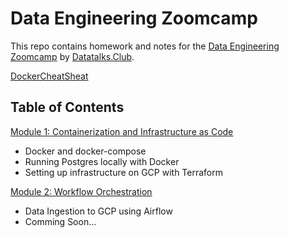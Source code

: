 # Data Engineering Zoomcamp
This repo contains homework and notes for the [Data Engineering Zoomcamp](https://github.com/DataTalksClub/data-engineering-zoomcamp) by [Datatalks.Club](https://datatalks.club/).

[DockerCheatSheat](DockerCheatsheat.md)

## Table of Contents
[Module 1: Containerization and Infrastructure as Code](module1/)
  - Docker and docker-compose
  - Running Postgres locally with Docker
  - Setting up infrastructure on GCP with Terraform

[Module 2: Workflow Orchestration](module2/)
 - Data Ingestion to GCP using Airflow
 - Comming Soon...

